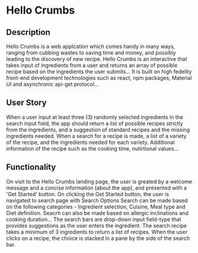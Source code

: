 # Hello Crumbs

## Description

Hello Crumbs is a web applcation which comes handy in many ways, ranging from cubbing wastes to saving time and money, and possibly leading to the discovery of new recipe.
Hello Crumbs is an interactive that takes input of ingredients from a user and returns an array of possible recipe based on the ingredients the user submits...
It is built on high fedelity front-end development technologies such as react, npm packages, Material UI and asynchronic api-get protocol...

## User Story

When a user input at least three (3) randomly selected ingredients in the search input field, the app should return a list of possible recipes strictly from the ingredients, and a suggestion of standard recipes and the missing ingredients needed.
When a search for a recipe is made,  a list of a variety of the recipe, and the ingredients needed for each variety.
Additional information of the recipe such as the cooking time, nutirtional values...

## Functionality

On visit to the Hello Crumbs landing page, the user is greated by a welcome message and a concise information (about the app), and presented with a 'Get Started' button.
On clicking the Get Started button, the user is navigated to search page with Search Options
Search can be made based on the following categories - Ingredient selection, Cuisine, Meal type and Diet definition. Seacrh can also be made based on allergic inclinations and cooking duration...
The search bars are drop-down input field-type that provides suggestions as the user enters the ingredient. The search recipe takes a minimum of 3 ingredients to return a list of recipes.
When the user clicks on a recipe, the choice is stacked in a pane by the side of the search bar.
